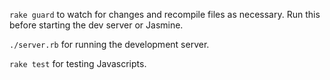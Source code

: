 `rake guard` to watch for changes and recompile files as necessary. Run this before starting the dev server or Jasmine.

`./server.rb` for running the development server.

`rake test` for testing Javascripts.
